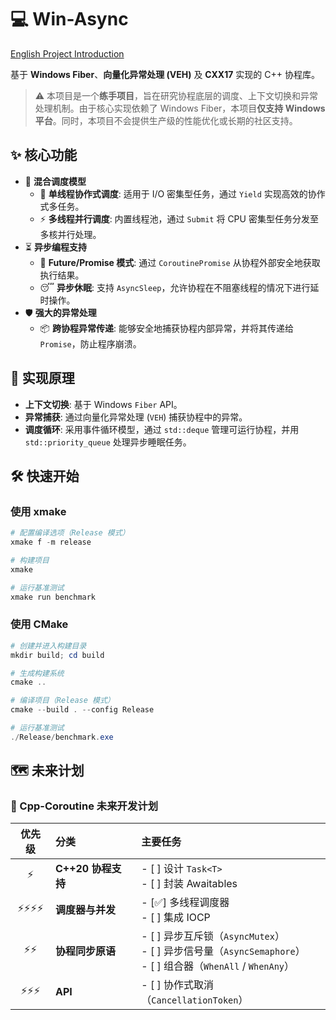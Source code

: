 # 💻 Win-Async

[English Project Introduction](README.md)

基于 **Windows Fiber**、**向量化异常处理 (VEH)** 及 **CXX17** 实现的 C++ 协程库。

> ⚠️ 本项目是一个**练手项目**，旨在研究协程底层的调度、上下文切换和异常处理机制。由于核心实现依赖了 Windows Fiber，本项目**仅支持 Windows 平台**。同时，本项目不会提供生产级的性能优化或长期的社区支持。

## ✨ 核心功能

- 🚀 **混合调度模型**
  - 🤝 **单线程协作式调度**: 适用于 I/O 密集型任务，通过 `Yield` 实现高效的协作式多任务。
  - ⚡ **多线程并行调度**: 内置线程池，通过 `Submit` 将 CPU 密集型任务分发至多核并行处理。
- ⏳ **异步编程支持**
  - 🎁 **Future/Promise 模式**: 通过 `CoroutinePromise` 从协程外部安全地获取执行结果。
  - 😴 **异步休眠**: 支持 `AsyncSleep`，允许协程在不阻塞线程的情况下进行延时操作。
- 🛡️ **强大的异常处理**
  - 📦 **跨协程异常传递**: 能够安全地捕获协程内部异常，并将其传递给 `Promise`，防止程序崩溃。

## 🔧 实现原理

- **上下文切换**: 基于 Windows `Fiber` API。
- **异常捕获**: 通过向量化异常处理 (`VEH`) 捕获协程中的异常。
- **调度循环**: 采用事件循环模型，通过 `std::deque` 管理可运行协程，并用 `std::priority_queue` 处理异步睡眠任务。

## 🛠️ 快速开始

### 使用 xmake

```powershell
# 配置编译选项（Release 模式）
xmake f -m release

# 构建项目
xmake

# 运行基准测试
xmake run benchmark
```

### 使用 CMake

```powershell
# 创建并进入构建目录
mkdir build; cd build

# 生成构建系统
cmake ..

# 编译项目（Release 模式）
cmake --build . --config Release

# 运行基准测试
./Release/benchmark.exe
```

## 🗺️ 未来计划

### 🚀 Cpp-Coroutine 未来开发计划

| 优先级 | 分类 | 主要任务 |
| :---: | :--- | :--- |
| ⚡ | **C++20 协程支持** | - [ ] 设计 `Task<T>`<br>- [ ] 封装 Awaitables |
| ⚡⚡⚡⚡ | **调度器与并发** | - [✅] 多线程调度器<br>- [ ] 集成 IOCP |
| ⚡⚡ | **协程同步原语** | - [ ] 异步互斥锁（`AsyncMutex`）<br>- [ ] 异步信号量（`AsyncSemaphore`）<br>- [ ] 组合器（`WhenAll` / `WhenAny`） |
| ⚡⚡⚡ | **API** | - [ ] 协作式取消（`CancellationToken`） |